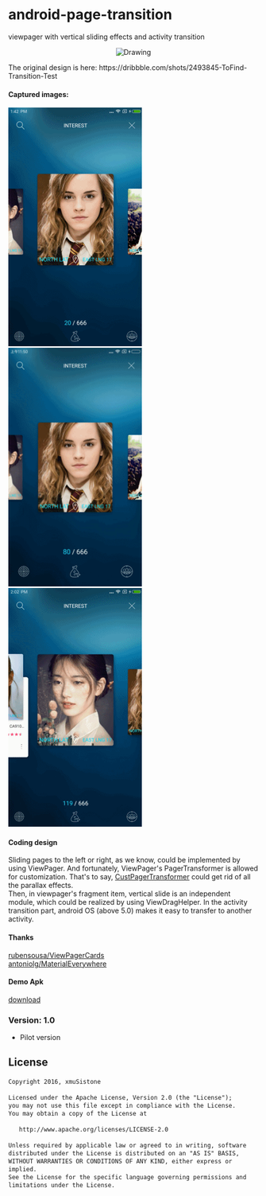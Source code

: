 # android-page-transition
viewpager with vertical sliding effects and activity transition<br>

<p align="center">
<img src="https://github.com/xmuSistone/android-page-transition/blob/master/capture1.jpg?raw=true " alt="Drawing" width="360"/>
</br>
</center>
<p>
The original design is here: https://dribbble.com/shots/2493845-ToFind-Transition-Test

#### Captured images:

<img src="gif1.gif" width="269" height="480"/> <img src="gif2.gif" width="269" height="480"/> <img src="gif3.gif" width="269" height="480"/>


#### Coding design
Sliding pages to the left or right, as we know, could be implemented by using ViewPager. And fortunately, ViewPager's PagerTransformer is allowed for customization. That's to say, [CustPagerTransformer](android-page-transition/app/src/main/java/com/stone/transition/CustPagerTransformer.java) could get rid of all the parallax effects. <br>
Then, in viewpager's fragment item, vertical slide is an independent module, which could be realized by using ViewDragHelper. In the activity transition part, android OS (above 5.0) makes it easy to transfer to another activity. <br>

#### Thanks
[rubensousa/ViewPagerCards](https://github.com/rubensousa/ViewPagerCards)<br>
[antoniolg/MaterialEverywhere](https://github.com/antoniolg/MaterialEverywhere)

#### Demo Apk
[download](https://github.com/xmuSistone/android-page-transition/blob/master/pageTransition.apk?raw=true)

### Version: 1.0

  * Pilot version

## License

    Copyright 2016, xmuSistone

    Licensed under the Apache License, Version 2.0 (the "License");
    you may not use this file except in compliance with the License.
    You may obtain a copy of the License at

       http://www.apache.org/licenses/LICENSE-2.0

    Unless required by applicable law or agreed to in writing, software
    distributed under the License is distributed on an "AS IS" BASIS,
    WITHOUT WARRANTIES OR CONDITIONS OF ANY KIND, either express or implied.
    See the License for the specific language governing permissions and
    limitations under the License.
    
    

 [1]: http://square.github.com/dagger/

